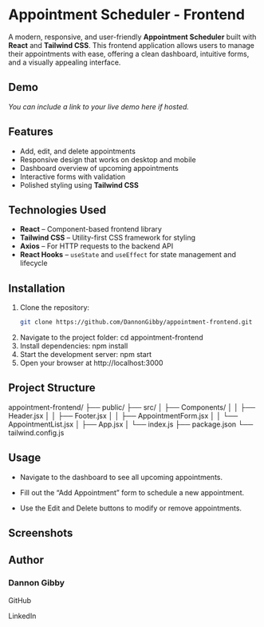# Appointment Scheduler - Frontend

A modern, responsive, and user-friendly **Appointment Scheduler** built with **React** and **Tailwind CSS**. This frontend application allows users to manage their appointments with ease, offering a clean dashboard, intuitive forms, and a visually appealing interface.  

## Demo
_You can include a link to your live demo here if hosted._

## Features
- Add, edit, and delete appointments
- Responsive design that works on desktop and mobile
- Dashboard overview of upcoming appointments
- Interactive forms with validation
- Polished styling using **Tailwind CSS**

## Technologies Used
- **React** – Component-based frontend library
- **Tailwind CSS** – Utility-first CSS framework for styling
- **Axios** – For HTTP requests to the backend API
- **React Hooks** – `useState` and `useEffect` for state management and lifecycle

## Installation
1. Clone the repository:
   ```bash
   git clone https://github.com/DannonGibby/appointment-frontend.git
2. Navigate to the project folder:
   cd appointment-frontend
3. Install dependencies:
   npm install
4. Start the development server:
   npm start
5. Open your browser at http://localhost:3000

## Project Structure
   appointment-frontend/
   ├── public/
   ├── src/
   │   ├── Components/
   │   │   ├── Header.jsx
   │   │   ├── Footer.jsx
   │   │   ├── AppointmentForm.jsx
   │   │   └── AppointmentList.jsx
   │   ├── App.jsx
   │   └── index.js
   ├── package.json
   └── tailwind.config.js

## Usage

- Navigate to the dashboard to see all upcoming appointments.

- Fill out the “Add Appointment” form to schedule a new appointment.

- Use the Edit and Delete buttons to modify or remove appointments.

## Screenshots



## Author

### Dannon Gibby

GitHub

LinkedIn

